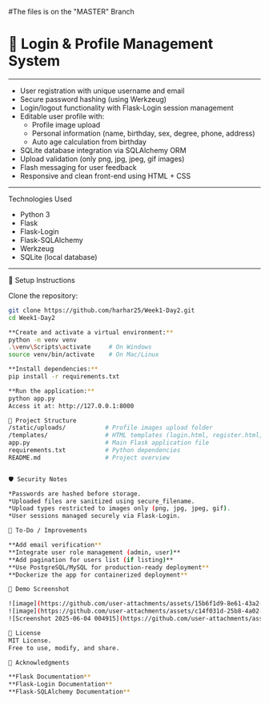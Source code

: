 #The files is on the "MASTER" Branch

# 🐍 Login & Profile Management System
---



- User registration with unique username and email
- Secure password hashing (using Werkzeug)
- Login/logout functionality with Flask-Login session management
- Editable user profile with:
  - Profile image upload
  - Personal information (name, birthday, sex, degree, phone, address)
  - Auto age calculation from birthday
- SQLite database integration via SQLAlchemy ORM
- Upload validation (only png, jpg, jpeg, gif images)
- Flash messaging for user feedback
- Responsive and clean front-end using HTML + CSS

---

Technologies Used

- Python 3
- Flask
- Flask-Login
- Flask-SQLAlchemy
- Werkzeug
- SQLite (local database)

---

📝 Setup Instructions

Clone the repository:

```bash
git clone https://github.com/harhar25/Week1-Day2.git
cd Week1-Day2

**Create and activate a virtual environment:**
python -m venv venv
.\venv\Scripts\activate     # On Windows
source venv/bin/activate    # On Mac/Linux

**Install dependencies:**
pip install -r requirements.txt

**Run the application:**
python app.py
Access it at: http://127.0.0.1:8000

📁 Project Structure
/static/uploads/           # Profile images upload folder
/templates/                # HTML templates (login.html, register.html, profile.html)
app.py                     # Main Flask application file
requirements.txt           # Python dependencies
README.md                  # Project overview


🛡️ Security Notes

*Passwords are hashed before storage.
*Uploaded files are sanitized using secure_filename.
*Upload types restricted to images only (png, jpg, jpeg, gif).
*User sessions managed securely via Flask-Login.

📌 To-Do / Improvements

**Add email verification**
**Integrate user role management (admin, user)**
**Add pagination for users list (if listing)**
**Use PostgreSQL/MySQL for production-ready deployment**
**Dockerize the app for containerized deployment**

📸 Demo Screenshot

![image](https://github.com/user-attachments/assets/15b6f1d9-8e61-43a2-92e6-2b6c5bd174e4)
![image](https://github.com/user-attachments/assets/c14f031d-25b8-4a02-8be8-91f5f4c2c809)
![Screenshot 2025-06-04 004915](https://github.com/user-attachments/assets/5adf9671-26c6-4144-b4d9-a0302eaf902f)

📃 License
MIT License.
Free to use, modify, and share.

🙌 Acknowledgments

**Flask Documentation**
**Flask-Login Documentation**
**Flask-SQLAlchemy Documentation**



